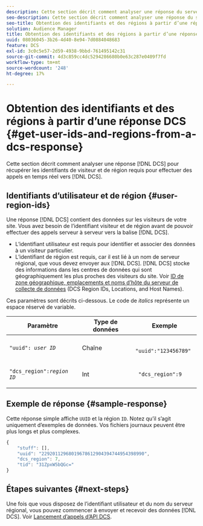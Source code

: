 ```yaml
---
description: Cette section décrit comment analyser une réponse du serveur de collecte de données pour récupérer les identifiants de visiteur et de région requis pour effectuer des appels en temps réel au serveur de collecte de données.
seo-description: Cette section décrit comment analyser une réponse du serveur de collecte de données pour récupérer les identifiants de visiteur et de région requis pour effectuer des appels en temps réel au serveur de collecte de données.
seo-title: Obtention des identifiants et des régions à partir d’une réponse DCS
solution: Audience Manager
title: Obtention des identifiants et des régions à partir d’une réponse DCS
uuid: 08036045-3b26-4d40-8e94-7d0884048683
feature: DCS
exl-id: 3c0c5e57-2d59-4938-9bbd-761495142c31
source-git-commit: 4d3c859cc4dc5294286680b0e63c287e0409f7fd
workflow-type: tm+mt
source-wordcount: '248'
ht-degree: 17%

---
```


# Obtention des identifiants et des régions à partir d’une réponse DCS {#get-user-ids-and-regions-from-a-dcs-response}

Cette section décrit comment analyser une réponse [!DNL DCS] pour récupérer les identifiants de visiteur et de région requis pour effectuer des appels en temps réel vers [!DNL DCS].

## Identifiants d’utilisateur et de région {#user-region-ids}

Une réponse [!DNL DCS] contient des données sur les visiteurs de votre site. Vous avez besoin de l’identifiant visiteur et de région avant de pouvoir effectuer des appels serveur à serveur vers la balise [!DNL DCS].

* L’identifiant utilisateur est requis pour identifier et associer des données à un visiteur particulier.
* L’identifiant de région est requis, car il est lié à un nom de serveur régional, que vous devez envoyer aux [!DNL DCS]. [!DNL DCS] stocke des informations dans les centres de données qui sont géographiquement les plus proches des visiteurs du site. Voir [ID de zone géographique, emplacements et noms d’hôte du serveur de collecte de données](../../../api/dcs-intro/dcs-api-reference/dcs-regions.md) (DCS Region IDs, Locations, and Host Names).

Ces paramètres sont décrits ci-dessous. Le code de *italics* représente un espace réservé de variable.

<table id="table_822C02D5978348DCB7153001882D397C"> 
 <thead> 
  <tr> 
   <th colname="col1" class="entry"> Paramètre </th> 
   <th colname="col2" class="entry"> Type de données </th> 
   <th colname="col3" class="entry"> Exemple </th> 
  </tr> 
 </thead>
 <tbody> 
  <tr> 
   <td colname="col1"> <p><code>"uuid": <i>user ID</i></code> </p> </td> 
   <td colname="col2"> <p>Chaîne </p> </td> 
   <td colname="col3"> <p> <code> "uuid":"123456789"</code> </p> </td> 
  </tr> 
  <tr> 
   <td colname="col1"> <p><code>"dcs_region":<i>region ID</i></code> </p> </td> 
   <td colname="col2"> <p>Int </p> </td> 
   <td colname="col3"> <p> <code> "dcs_region":9</code> </p> </td> 
  </tr> 
 </tbody> 
</table>

## Exemple de réponse {#sample-response}

Cette réponse simple affiche `UUID` et la région `ID`. Notez qu’il s’agit uniquement d’exemples de données. Vos fichiers journaux peuvent être plus longs et plus complexes.

```js
{
    "stuff": [],
    "uuid": "22920112968019678612904394744954398990",
    "dcs_region": 7,
    "tid": "31ZpxW5bQGc="
}
```

## Étapes suivantes {#next-steps}

Une fois que vous disposez de l’identifiant utilisateur et du nom du serveur régional, vous pouvez commencer à envoyer et recevoir des données [!DNL DCS]. Voir [Lancement d’appels d’API DCS](../../../api/dcs-intro/dcs-s2s/dcs-s2s-calls.md).
